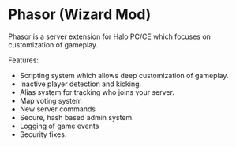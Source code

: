 Phasor (Wizard Mod)
======

Phasor is a server extension for Halo PC/CE which focuses on customization of gameplay.

Features:
  - Scripting system which allows deep customization of gameplay.
  - Inactive player detection and kicking.
  - Alias system for tracking who joins your server.
  - Map voting system
  - New server commands
  - Secure, hash based admin system.
  - Logging of game events
  - Security fixes.
